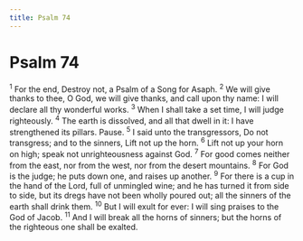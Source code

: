 ```yaml
---
title: Psalm 74
---
```

# Psalm 74

<sup>1</sup> For the end, Destroy not, a Psalm of a Song for Asaph. <sup>2</sup> We will give thanks to thee, O God, we will give thanks, and call upon thy name: I will declare all thy wonderful works. <sup>3</sup> When I shall take a set time, I will judge righteously. <sup>4</sup> The earth is dissolved, and all that dwell in it: I have strengthened its pillars. Pause. <sup>5</sup> I said unto the transgressors, Do not transgress; and to the sinners, Lift not up the horn. <sup>6</sup> Lift not up your horn on high; speak not unrighteousness against God. <sup>7</sup> For good comes neither from the east, nor from the west, nor from the desert mountains. <sup>8</sup> For God is the judge; he puts down one, and raises up another. <sup>9</sup> For there is a cup in the hand of the Lord, full of unmingled wine; and he has turned it from side to side, but its dregs have not been wholly poured out; all the sinners of the earth shall drink them. <sup>10</sup> But I will exult for ever: I will sing praises to the God of Jacob. <sup>11</sup> And I will break all the horns of sinners; but the horns of the righteous one shall be exalted. 